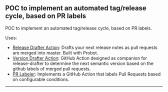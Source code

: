 ## POC to implement an automated tag/release cycle, based on PR labels

POC to implement an automated tag/release cycle, based on PR labels.

Uses:

- [Release Drafter Action](https://github.com/release-drafter/release-drafter): Drafts your next release notes as pull requests are merged into master. Built with Probot.
- [Version Drafter Action](https://github.com/patrickjahns/version-drafter-action): GitHub Action designed as companion for release-drafter to determine the next semantic version based on the github labels of merged pull requests.
- [PR Labeler](https://github.com/srvaroa/labeler): Implements a GitHub Action that labels Pull Requests based on configurable conditions.
---


